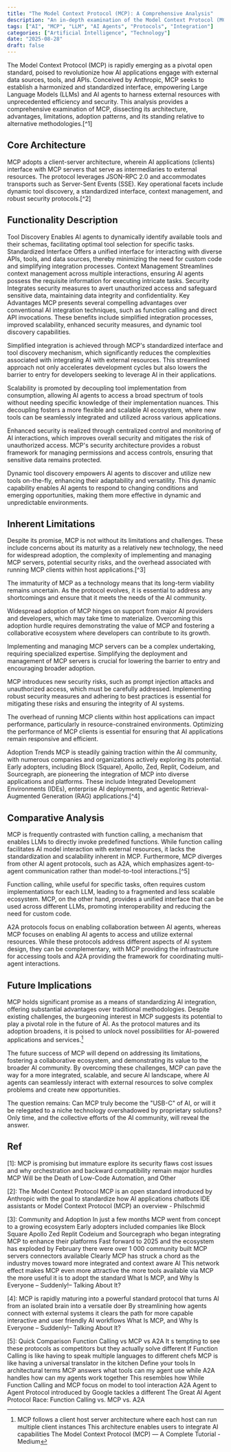 ```yaml
---
title: "The Model Context Protocol (MCP): A Comprehensive Analysis" 
description: "An in-depth examination of the Model Context Protocol (MCP), its architecture, advantages, limitations, adoption trends, and future implications in the AI landscape." 
tags: ["AI", "MCP", "LLM", "AI Agents", "Protocols", "Integration"] 
categories: ["Artificial Intelligence", "Technology"] 
date: "2025-08-28" 
draft: false
---
```


The Model Context Protocol (MCP) is rapidly emerging as a pivotal open standard, poised to revolutionize how AI applications engage with external data sources, tools, and APIs. Conceived by Anthropic, MCP seeks to establish a harmonized and standardized interface, empowering Large Language Models (LLMs) and AI agents to harness external resources with unprecedented efficiency and security. This analysis provides a comprehensive examination of MCP, dissecting its architecture, advantages, limitations, adoption patterns, and its standing relative to alternative methodologies.[^1]

## Core Architecture
MCP adopts a client-server architecture, wherein AI applications (clients) interface with MCP servers that serve as intermediaries to external resources. The protocol leverages JSON-RPC 2.0 and accommodates transports such as Server-Sent Events (SSE). Key operational facets include dynamic tool discovery, a standardized interface, context management, and robust security protocols.[^2]

## Functionality	Description
Tool Discovery	Enables AI agents to dynamically identify available tools and their schemas, facilitating optimal tool selection for specific tasks.
Standardized Interface	Offers a unified interface for interacting with diverse APIs, tools, and data sources, thereby minimizing the need for custom code and simplifying integration processes.
Context Management	Streamlines context management across multiple interactions, ensuring AI agents possess the requisite information for executing intricate tasks.
Security	Integrates security measures to avert unauthorized access and safeguard sensitive data, maintaining data integrity and confidentiality.
Key Advantages
MCP presents several compelling advantages over conventional AI integration techniques, such as function calling and direct API invocations. These benefits include simplified integration processes, improved scalability, enhanced security measures, and dynamic tool discovery capabilities.

Simplified integration is achieved through MCP's standardized interface and tool discovery mechanism, which significantly reduces the complexities associated with integrating AI with external resources. This streamlined approach not only accelerates development cycles but also lowers the barrier to entry for developers seeking to leverage AI in their applications.

Scalability is promoted by decoupling tool implementation from consumption, allowing AI agents to access a broad spectrum of tools without needing specific knowledge of their implementation nuances. This decoupling fosters a more flexible and scalable AI ecosystem, where new tools can be seamlessly integrated and utilized across various applications.

Enhanced security is realized through centralized control and monitoring of AI interactions, which improves overall security and mitigates the risk of unauthorized access. MCP's security architecture provides a robust framework for managing permissions and access controls, ensuring that sensitive data remains protected.

Dynamic tool discovery empowers AI agents to discover and utilize new tools on-the-fly, enhancing their adaptability and versatility. This dynamic capability enables AI agents to respond to changing conditions and emerging opportunities, making them more effective in dynamic and unpredictable environments.

## Inherent Limitations
Despite its promise, MCP is not without its limitations and challenges. These include concerns about its maturity as a relatively new technology, the need for widespread adoption, the complexity of implementing and managing MCP servers, potential security risks, and the overhead associated with running MCP clients within host applications.[^3]

The immaturity of MCP as a technology means that its long-term viability remains uncertain. As the protocol evolves, it is essential to address any shortcomings and ensure that it meets the needs of the AI community.

Widespread adoption of MCP hinges on support from major AI providers and developers, which may take time to materialize. Overcoming this adoption hurdle requires demonstrating the value of MCP and fostering a collaborative ecosystem where developers can contribute to its growth.

Implementing and managing MCP servers can be a complex undertaking, requiring specialized expertise. Simplifying the deployment and management of MCP servers is crucial for lowering the barrier to entry and encouraging broader adoption.

MCP introduces new security risks, such as prompt injection attacks and unauthorized access, which must be carefully addressed. Implementing robust security measures and adhering to best practices is essential for mitigating these risks and ensuring the integrity of AI systems.

The overhead of running MCP clients within host applications can impact performance, particularly in resource-constrained environments. Optimizing the performance of MCP clients is essential for ensuring that AI applications remain responsive and efficient.

Adoption Trends
MCP is steadily gaining traction within the AI community, with numerous companies and organizations actively exploring its potential. Early adopters, including Block (Square), Apollo, Zed, Replit, Codeium, and Sourcegraph, are pioneering the integration of MCP into diverse applications and platforms. These include Integrated Development Environments (IDEs), enterprise AI deployments, and agentic Retrieval-Augmented Generation (RAG) applications.[^4]

## Comparative Analysis
MCP is frequently contrasted with function calling, a mechanism that enables LLMs to directly invoke predefined functions. While function calling facilitates AI model interaction with external resources, it lacks the standardization and scalability inherent in MCP. Furthermore, MCP diverges from other AI agent protocols, such as A2A, which emphasizes agent-to-agent communication rather than model-to-tool interactions.[^5]

Function calling, while useful for specific tasks, often requires custom implementations for each LLM, leading to a fragmented and less scalable ecosystem. MCP, on the other hand, provides a unified interface that can be used across different LLMs, promoting interoperability and reducing the need for custom code.

A2A protocols focus on enabling collaboration between AI agents, whereas MCP focuses on enabling AI agents to access and utilize external resources. While these protocols address different aspects of AI system design, they can be complementary, with MCP providing the infrastructure for accessing tools and A2A providing the framework for coordinating multi-agent interactions.

## Future Implications
MCP holds significant promise as a means of standardizing AI integration, offering substantial advantages over traditional methodologies. Despite existing challenges, the burgeoning interest in MCP suggests its potential to play a pivotal role in the future of AI. As the protocol matures and its adoption broadens, it is poised to unlock novel possibilities for AI-powered applications and services.[^6]

The future success of MCP will depend on addressing its limitations, fostering a collaborative ecosystem, and demonstrating its value to the broader AI community. By overcoming these challenges, MCP can pave the way for a more integrated, scalable, and secure AI landscape, where AI agents can seamlessly interact with external resources to solve complex problems and create new opportunities.

The question remains: Can MCP truly become the "USB-C" of AI, or will it be relegated to a niche technology overshadowed by proprietary solutions? Only time, and the collective efforts of the AI community, will reveal the answer.


## Ref

[1]: MCP is promising but immature explore its security flaws cost issues and why orchestration and backward compatibility remain major hurdles MCP Will be the Death of Low-Code Automation, and Other

[2]: The Model Context Protocol MCP is an open standard introduced by Anthropic with the goal to standardize how AI applications chatbots IDE assistants or Model Context Protocol (MCP) an overview - Philschmid

[3]: Community and Adoption In just a few months MCP went from concept to a growing ecosystem Early adopters included companies like Block Square Apollo Zed Replit Codeium and Sourcegraph who began integrating MCP to enhance their platforms Fast forward to 2025 and the ecosystem has exploded by February there were over 1 000 community built MCP servers connectors available Clearly MCP has struck a chord as the industry moves toward more integrated and context aware AI This network effect makes MCP even more attractive the more tools available via MCP the more useful it is to adopt the standard What Is MCP, and Why Is Everyone – Suddenly!– Talking About It?

[4]: MCP is rapidly maturing into a powerful standard protocol that turns AI from an isolated brain into a versatile doer By streamlining how agents connect with external systems it clears the path for more capable interactive and user friendly AI workflows What Is MCP, and Why Is Everyone – Suddenly!– Talking About It?

[5]: Quick Comparison Function Calling vs MCP vs A2A It s tempting to see these protocols as competitors but they actually solve different If Function Calling is like having to speak multiple languages to different chefs MCP is like having a universal translator in the kitchen Define your tools In architectural terms MCP answers what tools can my agent use while A2A handles how can my agents work together This resembles how While Function Calling and MCP focus on model to tool interaction A2A Agent to Agent Protocol introduced by Google tackles a different The Great AI Agent Protocol Race: Function Calling vs. MCP vs. A2A

[^6]: MCP follows a client host server architecture where each host can run multiple client instances This architecture enables users to integrate AI capabilities The Model Context Protocol (MCP) — A Complete Tutorial - Medium